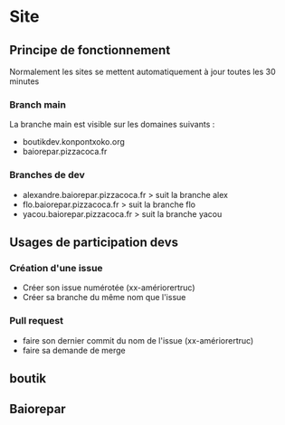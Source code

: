 # Site 

## Principe de fonctionnement

Normalement les sites se mettent automatiquement à jour toutes les 30 minutes

### Branch main

La branche main est visible sur les domaines suivants :
   * boutikdev.konpontxoko.org 
   * baiorepar.pizzacoca.fr

### Branches de dev
   * alexandre.baiorepar.pizzacoca.fr > suit la branche alex
   * flo.baiorepar.pizzacoca.fr > suit la branche flo
   * yacou.baiorepar.pizzacoca.fr > suit la branche yacou


## Usages de participation devs

### Création d'une issue

  * Créer son issue numérotée (xx-amériorertruc)
  * Créer sa branche du même nom que l'issue

### Pull request 

  * faire son dernier commit du nom de l'issue (xx-amériorertruc)
  * faire sa demande de merge


## boutik 

## Baiorepar
